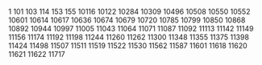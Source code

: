 1
101
103
114
153
155
10116
10122
10284
10309
10496
10508
10550
10552
10601
10614
10617
10636
10674
10679
10720
10785
10799
10850
10868
10892
10944
10997
11005
11043
11064
11071
11087
11092
11113
11142
11149
11156
11174
11192
11198
11244
11260
11262
11300
11348
11355
11375
11398
11424
11498
11507
11511
11519
11522
11530
11562
11587
11601
11618
11620
11621
11622
11717